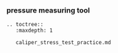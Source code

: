 ### pressure measuring tool

```eval_rst
.. toctree::
   :maxdepth: 1

   caliper_stress_test_practice.md
```
   
   